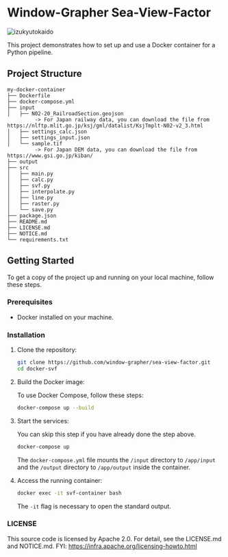 # Window-Grapher Sea-View-Factor

![izukyutokaido](https://github.com/user-attachments/assets/b067653c-7b11-432a-b0a5-287bfc210983)

This project demonstrates how to set up and use a Docker container for a Python pipeline.

## Project Structure

```
my-docker-container
├── Dockerfile
├── docker-compose.yml
├── input
│   ├── N02-20_RailroadSection.geojson
         -> For Japan railway data, you can download the file from https://nlftp.mlit.go.jp/ksj/gml/datalist/KsjTmplt-N02-v2_3.html
│   ├── settings_calc.json
│   ├── settings_input.json
│   └── sample.tif
         -> For Japan DEM data, you can download the file from https://www.gsi.go.jp/kiban/
├── output
├── src
│   ├── main.py
│   ├── calc.py
│   ├── svf.py
│   ├── interpolate.py
│   ├── line.py
│   ├── raster.py
│   └── save.py
├── package.json
├── README.md
├── LICENSE.md
├── NOTICE.md
└── requirements.txt
```

## Getting Started

To get a copy of the project up and running on your local machine, follow these steps.

### Prerequisites

- Docker installed on your machine.

### Installation

1. Clone the repository:
   ```sh
   git clone https://github.com/window-grapher/sea-view-factor.git
   cd docker-svf
   ```

2. Build the Docker image:

   To use Docker Compose, follow these steps:

   ```sh
   docker-compose up --build
   ```

3. Start the services:

   You can skip this step if you have already done the step above.

   ```sh
   docker-compose up
   ```

   The `docker-compose.yml` file mounts the `/input` directory to `/app/input` and the `/output` directory to `/app/output` inside the container.

4. Access the running container:
   ```sh
   docker exec -it svf-container bash
   ```

   The `-it` flag is necessary to open the standard output.

### LICENSE

This source code is licensed by Apache 2.0. For detail, see the LICENSE.md and NOTICE.md.
FYI: https://infra.apache.org/licensing-howto.html
